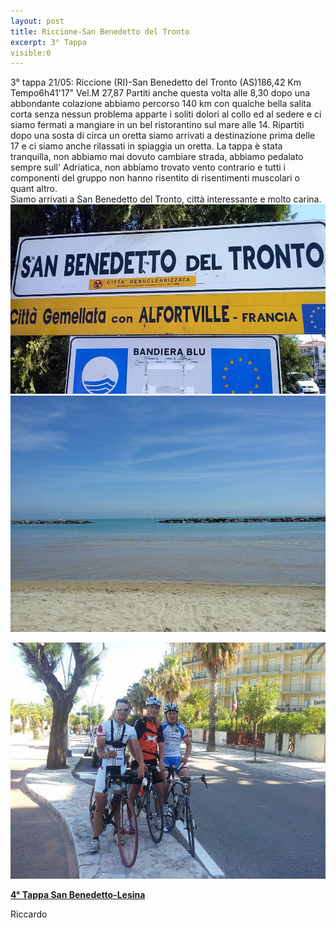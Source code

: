 ```yaml
---
layout: post
title: Riccione-San Benedetto del Tronto
excerpt: 3° Tappa
visible:0
---
```


3° tappa 21/05: Riccione (RI)-San Benedetto del Tronto (AS)186,42 Km Tempo6h41'17" Vel.M 27,87
Partiti anche questa volta alle 8,30 dopo una abbondante colazione abbiamo percorso 140 km con qualche bella salita corta senza nessun problema apparte i soliti dolori al collo ed al sedere e ci siamo fermati a mangiare in un bel ristorantino sul mare alle 14. Ripartiti dopo una sosta di circa un oretta siamo arrivati a destinazione prima delle 17 e ci siamo anche rilassati in spiaggia un oretta. La tappa è stata tranquilla, non abbiamo mai dovuto cambiare strada, abbiamo pedalato sempre sull' Adriatica, non abbiamo trovato vento contrario e tutti i componenti del gruppo non hanno risentito di risentimenti muscolari o quant altro.<br>
Siamo arrivati a San Benedetto del Tronto, città interessante e molto carina.<br>
<a href="/images/giroitalia/sanbenedetto.jpg"><img class="postimg" src="/images/giroitalia/sanbenedetto.jpg"></a>
<a href="/images/giroitalia/sanbene.jpg"><img class="postimg" src="/images/giroitalia/sanbene.jpg"></a>

<a href="/images/giroitalia/sanbeneBici.jpg"><img class="postimg" src="/images/giroitalia/sanbeneBici.jpg"></a>
<a href="/2014/05/26/4Tappa"><P class="correlatedPost"><b>4° Tappa San Benedetto-Lesina</b></P></a>
Riccardo 
